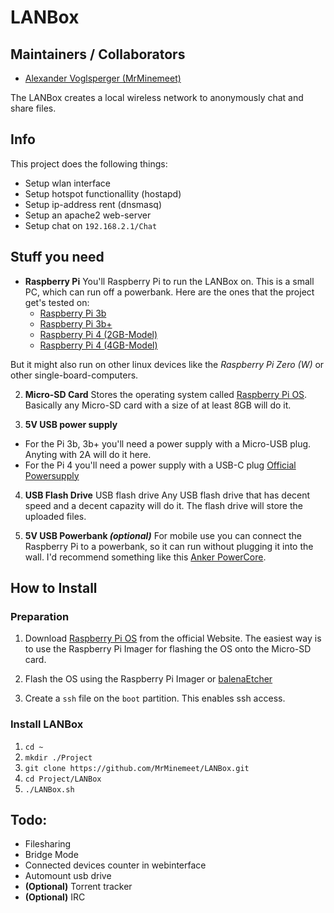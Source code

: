 # LANBox

## Maintainers / Collaborators
* [Alexander Voglsperger (MrMinemeet)](https://wtf-my-code.works/)

The LANBox creates a local wireless network to anonymously chat and share files.

## Info
This project does the following things:
* Setup wlan interface
* Setup hotspot functionallity (hostapd)
* Setup ip-address rent (dnsmasq)
* Setup an apache2 web-server
* Setup chat on `192.168.2.1/Chat`

## Stuff you need
* **Raspberry Pi**
You'll Raspberry Pi to run the LANBox on. This is a small PC, which can run off a powerbank. Here are the ones that the project get's tested on:
  * [Raspberry Pi 3b](https://amzn.to/30XMNyV)
  * [Raspberry Pi 3b+](https://amzn.to/2V3Zog5)
  * [Raspberry Pi 4 (2GB-Model)](https://amzn.to/2V3Zog5)
  * [Raspberry Pi 4 (4GB-Model)](https://amzn.to/2YkDaIE)

But it might also run on other linux devices like the *Raspberry Pi Zero (W)* or other single-board-computers.
 
2. **Micro-SD Card**
Stores the operating system called [Raspberry Pi OS](https://www.raspberrypi.org/downloads/).
Basically any Micro-SD card with a size of at least 8GB will do it.

3. **5V USB power supply**
  * For the Pi 3b, 3b+ you'll need a power supply with a Micro-USB plug. Anyting with 2A will do it here.
  * For the Pi 4 you'll need a power supply with a USB-C plug [Official Powersupply](https://amzn.to/3dlqzJy)

4. **USB Flash Drive**
USB flash drive
Any USB flash drive that has decent speed and a decent capazity will do it. The flash drive will store the uploaded files.

5. **5V USB Powerbank *(optional)***
For mobile use you can connect the Raspberry Pi to a powerbank, so it can run without plugging it into the wall. I'd recommend something like this [Anker PowerCore](https://amzn.to/3eliWEu).

## How to Install
### Preparation
1. Download [Raspberry Pi OS](https://www.raspberrypi.org/downloads/) from the official Website. The easiest way is to use the Raspberry Pi Imager for flashing the OS onto the Micro-SD card.

2. Flash the OS using the Raspberry Pi Imager or [balenaEtcher](https://www.balena.io/etcher/)

3. Create a `ssh` file on the `boot` partition. This enables ssh access.

### Install LANBox
1. `cd ~`
2. `mkdir ./Project`
3. `git clone https://github.com/MrMinemeet/LANBox.git`
4. `cd Project/LANBox`
5. `./LANBox.sh`

## Todo:
* Filesharing
* Bridge Mode
* Connected devices counter in webinterface
* Automount usb drive
* **(Optional)** Torrent tracker
* **(Optional)** IRC
